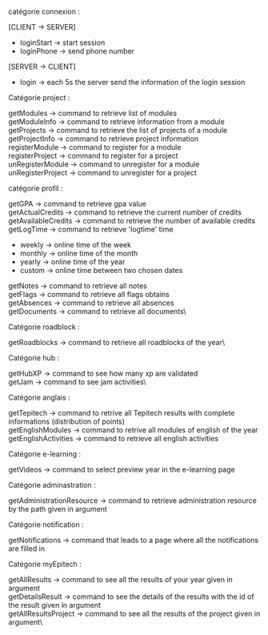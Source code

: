 catégorie connexion :

[CLIENT -> SERVER]

* loginStart -> start session
* loginPhone -> send phone number

[SERVER -> CLIENT]
* login -> each 5s the server send the information of the login session

Catégorie project :


getModules -> command to retrieve list of modules\
getModuleInfo -> command to retrieve information from a module\
getProjects -> command to retrieve the list of projects of a module\
getProjectInfo -> command to retrieve project information\
registerModule -> command to register for a module\
registerProject -> command to register for a project\
unRegisterModule -> command to unregister for a module\
unRegisterProject -> command to unregister for a project


catégorie profil :


getGPA -> command to retrieve gpa value\
getActualCredits -> command to retrieve the current number of credits\
getAvailableCredits -> command to retrieve the number of available credits\
getLogTime -> command to retrieve 'logtime' time

* weekly -> online time of the week
* monthly -> online time of the month
* yearly -> online time of the year
* custom -> online time between two chosen dates

getNotes -> command to retrieve all notes\
getFlags -> command to retrieve all flags obtains\
getAbsences -> command to retrieve all absences\
getDocuments -> command to retrieve all documents\


Catégorie roadblock :


getRoadblocks -> command to retrieve all roadblocks of the year\


Catégorie hub :


getHubXP -> command to see how many xp are validated\
getJam -> command to see jam activities\


Catégorie anglais :


getTepitech -> command to retrive all Tepitech results with complete informations (distribution of points)\
getEnglishModules -> command to retrive all modules of english of the year\
getEnglishActivities -> command to retrieve all english activities


Catégorie e-learning :


getVideos -> command to select preview year in the e-learning page


Catégorie adminastration :


getAdministrationResource -> command to retrieve administration resource by the path given in argument


Catégorie notification :


getNotifications -> command that leads to a page where all the notifications are filled in

Catégorie myEpitech :

getAllResults -> command to see all the results of your year given in argument\
getDetailsResult -> command to see the details of the results with the id of the result given in argument\
getAllResultsProject -> command to see all the results of the project given in argument\
